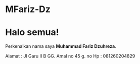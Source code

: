 # MFariz-Dz

# Halo semua! 

Perkenalkan nama saya **Muhammad Fariz Dzuhreza**.

Alamat : Jl Garu II B GG. Amal no 45 g.
no Hp : 081260204829
